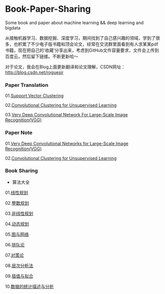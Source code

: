 # Book-Paper-Sharing
Some book and paper about machine learning &amp;&amp; deep learning and bigdata

从接触机器学习、数据挖掘、深度学习，期间找到了自己感兴趣的领域，学到了很多，也积累了不少电子版书籍和顶会论文，经常在交流群里面看到有人求某某pdf书籍，现在把自己的‘收藏’分享出来，考虑到GitHub文件容量要求，文件会上传到百度云，然后留下链接。不断更新哈～

对于论文，我会在Blog上面更新翻译和论文理解，CSDN网址：http://blog.csdn.net/roguesir

### Paper Translation
01.[Support Vector Clustering](http://blog.csdn.net/roguesir/article/details/75007749)

02.[Convolutional Clustering for Unsupervised Learning](http://blog.csdn.net/roguesir/article/details/72842958)

03.[Very Deep Convolutional Network For Large-Scale Image Recognition(VGG)](http://blog.csdn.net/roguesir/article/details/77470043)

### Paper Note
01.[Very Deep Convolutional Networks for Large-Scale Image Recognition(VGG)](http://blog.csdn.net/roguesir/article/details/77945732)

02.[Convolutional Clustering for Unsupervised Learning ](http://blog.csdn.net/roguesir/article/details/73681885)

### Book Sharing
- 算法大全

01.[线性规划](https://pan.baidu.com/s/1Bbj0ssevhXPymM2Pa10E2Q)

02.[整数规划](https://pan.baidu.com/s/1iTpRqYeP-2ygC55K2N9Idg)

03.[非线性规划](https://pan.baidu.com/s/1P_7HGyIyBOCb4oTz6YfFww)

04.[动态规划](https://pan.baidu.com/s/1p6VKQwtCgQvHD_zjrOT45Q)

05.[图与网络](https://pan.baidu.com/s/1CYcDb3tGjfHC84LZ4JJtMQ)

06.[排队论](https://pan.baidu.com/s/1Rw50DhChtYWfgMNnRKCN3Q)

07.[对策论](https://pan.baidu.com/s/1nCGCPGpY6cqqLZ2qEEGO2Q)

08.[层次分析法](https://pan.baidu.com/s/1LfEA1SdkfDijX3jgKAYrDA)

09.[插值与拟合](https://pan.baidu.com/s/1xv-E9P9zQC1qSkYE_P5tPA)

10.[数据的统计描述与分析](https://pan.baidu.com/s/1Hg0zuWIMNKRI7EAXgtu21g)
